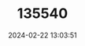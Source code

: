 ---
title: "135540"
category: "Barbus tauricus"
draft: false
date: 2024-02-22 13:03:51
languages:
  English: ["Crimean Barbel"]
---